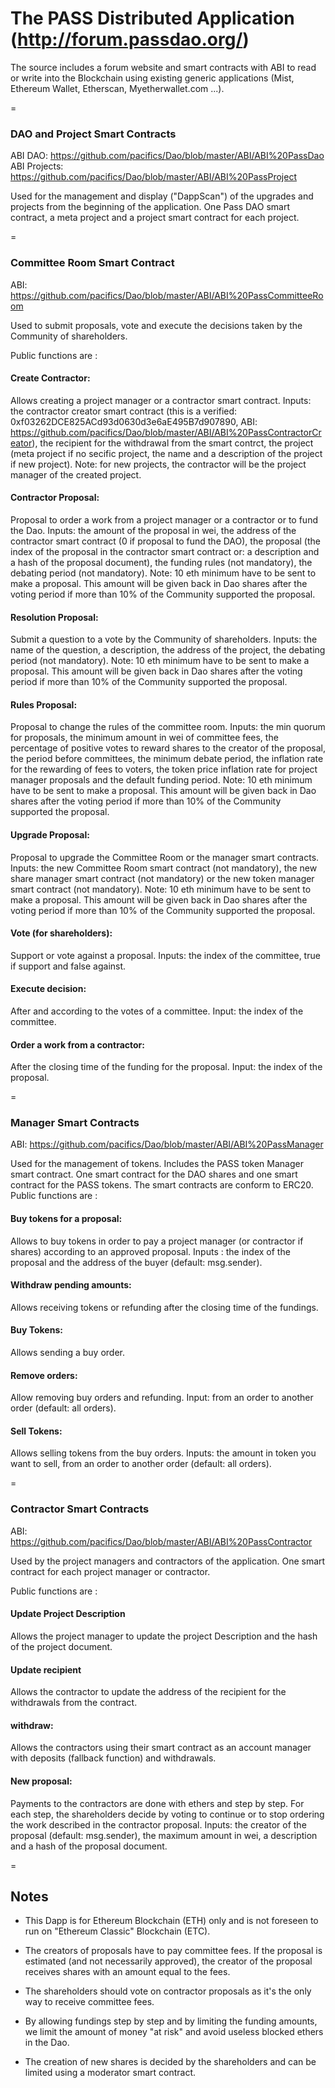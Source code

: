 # The PASS Distributed Application (http://forum.passdao.org/)

The source includes a forum website and smart contracts with ABI to read or write into the Blockchain using existing generic applications (Mist, Ethereum Wallet, Etherscan, Myetherwallet.com ...).  

=

### DAO and Project Smart Contracts
ABI DAO: https://github.com/pacifics/Dao/blob/master/ABI/ABI%20PassDao  
ABI Projects: https://github.com/pacifics/Dao/blob/master/ABI/ABI%20PassProject  
  
Used for the management and display ("DappScan") of the upgrades and projects from the beginning of the application. One Pass DAO smart contract, a meta project and a project smart contract for each project.

=

### Committee Room Smart Contract
ABI: https://github.com/pacifics/Dao/blob/master/ABI/ABI%20PassCommitteeRoom  
  
Used to submit proposals, vote and execute the decisions taken by the Community of shareholders.  
  
Public functions are :

#### Create Contractor: 
Allows creating a project manager or a contractor smart contract. Inputs: the contractor creator smart contract (this is a verified: 0xf03262DCE825ACd93d0630d3e6aE495B7d907890, ABI: https://github.com/pacifics/Dao/blob/master/ABI/ABI%20PassContractorCreator), the recipient for the withdrawal from the smart contrct, the project (meta project if no secific project, the name and a description of the project if new project). Note: for new projects, the contractor will be the project manager of the created project.

#### Contractor Proposal: 
Proposal to order a work from a project manager or a contractor or to fund the Dao. Inputs: the amount of the proposal in wei, the address of the contractor smart contract (0 if proposal to fund the DAO), the proposal (the index of the proposal in the contractor smart contract or: a description and a hash of the proposal document), the funding rules (not mandatory), the debating period (not mandatory). Note: 10 eth minimum have to be sent to make a proposal. This amount will be given back in Dao shares after the voting period if more than 10% of the Community supported the proposal.

#### Resolution Proposal: 
Submit a question to a vote by the Community of shareholders. Inputs: the name of the question, a description, the address of the project, the debating period (not mandatory). Note: 10 eth minimum have to be sent to make a proposal. This amount will be given back in Dao shares after the voting period if more than 10% of the Community supported the proposal.

#### Rules Proposal: 
Proposal to change the rules of the committee room. Inputs: the min quorum for proposals, the minimum amount in wei of committee fees, the percentage of positive votes to reward shares to the creator of the proposal, the period before committees, the minimum debate period, the inflation rate for the rewarding of fees to voters, the token price inflation rate for project manager proposals and the default funding period. Note: 10 eth minimum have to be sent to make a proposal. This amount will be given back in Dao shares after the voting period if more than 10% of the Community supported the proposal.

#### Upgrade Proposal: 
Proposal to upgrade the Committee Room or the manager smart contracts. Inputs: the new Committee Room smart contract (not mandatory), the new share manager smart contract (not mandatory) or the new token manager smart contract (not mandatory). Note: 10 eth minimum have to be sent to make a proposal. This amount will be given back in Dao shares after the voting period if more than 10% of the Community supported the proposal.

#### Vote (for shareholders): 
Support or vote against a proposal. Inputs: the index of the committee, true if support and false against.

#### Execute decision: 
After and according to the votes of a committee. Input: the index of the committee.

#### Order a work from a contractor: 
After the closing time of the funding for the proposal. Input: the index of the proposal.

=

### Manager Smart Contracts
ABI: https://github.com/pacifics/Dao/blob/master/ABI/ABI%20PassManager  
  
Used for the management of tokens. Includes the PASS token Manager smart contract. One smart contract for the DAO shares and one smart contract for the PASS tokens. The smart contracts are conform to ERC20. Public functions are : 

#### Buy tokens for a proposal: 
Allows to buy tokens in order to pay a project manager (or contractor if shares) according to an approved proposal. Inputs : the index of the proposal and the address of the buyer (default: msg.sender).

#### Withdraw pending amounts: 
Allows receiving tokens or refunding after the closing time of the fundings.

#### Buy Tokens: 
Allows sending a buy order.

#### Remove orders: 
Allow removing buy orders and refunding. Input: from an order to another order (default: all orders).

#### Sell Tokens: 
Allows selling tokens from the buy orders. Inputs: the amount in token you want to sell, from an order to another order (default: all orders).

=

### Contractor Smart Contracts
ABI: https://github.com/pacifics/Dao/blob/master/ABI/ABI%20PassContractor  
  
Used by the project managers and contractors of the application. One smart contract for each project manager or contractor.  
  
Public functions are : 

#### Update Project Description
Allows the project manager to update the project Description and the hash of the project document.

#### Update recipient
Allows the contractor to update the address of the recipient for the withdrawals from the contract.

#### withdraw:
Allows the contractors using their smart contract as an account manager with deposits (fallback function) and withdrawals.

#### New proposal: 
Payments to the contractors are done with ethers and step by step. For each step, the shareholders decide by voting to continue or to stop ordering the work described in the contractor proposal. Inputs: the creator of the proposal (default: msg.sender), the maximum amount in wei, a description and a hash of the proposal document.

=

## Notes

- This Dapp is for Ethereum Blockchain (ETH) only and is not foreseen to run on "Ethereum Classic" Blockchain (ETC).

- The creators of proposals have to pay committee fees. If the proposal is estimated (and not necessarily approved), the creator of the proposal receives shares with an amount equal to the fees.

- The shareholders should vote on contractor proposals as it's the only way to receive committee fees. 

- By allowing fundings step by step and by limiting the funding amounts, we limit the amount of money "at risk" and avoid useless blocked ethers in the Dao.

- The creation of new shares is decided by the shareholders and can be limited using a moderator smart contract. 
